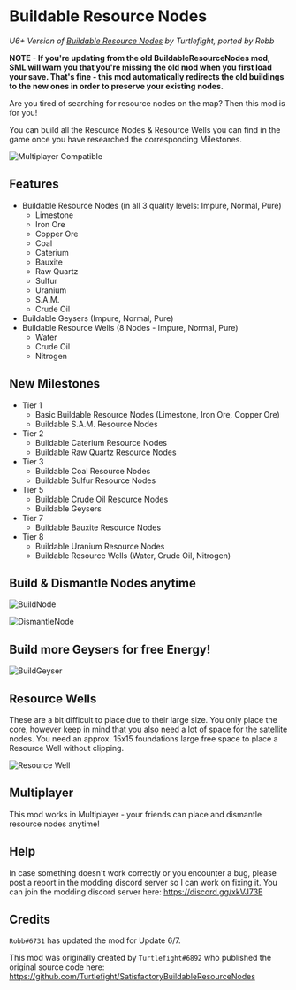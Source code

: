 # Buildable Resource Nodes

_U6+ Version of [Buildable Resource Nodes](https://ficsit.app/mod/BuildableResourceNodes) by Turtlefight, ported by Robb_

**NOTE - If you're updating from the old BuildableResourceNodes mod, SML will warn you that you're missing the old mod when you first load your save. That's fine - this mod automatically redirects the old buildings to the new ones in order to preserve your existing nodes.**

Are you tired of searching for resource nodes on the map?
Then this mod is for you!

You can build all the Resource Nodes & Resource Wells you can find in the game once you have researched the corresponding Milestones.

![Multiplayer Compatible](https://i.imgur.com/RJRFE89.png)

## Features

- Buildable Resource Nodes (in all 3 quality levels: Impure, Normal, Pure)
  - Limestone
  - Iron Ore
  - Copper Ore
  - Coal
  - Caterium
  - Bauxite
  - Raw Quartz
  - Sulfur
  - Uranium
  - S.A.M.
  - Crude Oil
- Buildable Geysers (Impure, Normal, Pure)
- Buildable Resource Wells (8 Nodes - Impure, Normal, Pure)
  - Water
  - Crude Oil
  - Nitrogen

## New Milestones

- Tier 1
  - Basic Buildable Resource Nodes (Limestone, Iron Ore, Copper Ore)
  - Buildable S.A.M. Resource Nodes
- Tier 2
  - Buildable Caterium Resource Nodes
  - Buildable Raw Quartz Resource Nodes
- Tier 3
  - Buildable Coal Resource Nodes
  - Buildable Sulfur Resource Nodes
- Tier 5
  - Buildable Crude Oil Resource Nodes
  - Buildable Geysers
- Tier 7
  - Buildable Bauxite Resource Nodes
- Tier 8
  - Buildable Uranium Resource Nodes
  - Buildable Resource Wells (Water, Crude Oil, Nitrogen)

## Build & Dismantle Nodes anytime

![BuildNode](https://raw.githubusercontent.com/Turtlefight/SatisfactoryBuildableResourceNodes/master/ModPageAssets/BuildNode.PNG)

![DismantleNode](https://raw.githubusercontent.com/Turtlefight/SatisfactoryBuildableResourceNodes/master/ModPageAssets/DismantleNode.PNG)

## Build more Geysers for free Energy!

![BuildGeyser](https://raw.githubusercontent.com/Turtlefight/SatisfactoryBuildableResourceNodes/master/ModPageAssets/BuildGeyser.png)

## Resource Wells

These are a bit difficult to place due to their large size.
You only place the core, however keep in mind that you also need a lot of space for the satellite nodes.
You need an approx. 15x15 foundations large free space to place a Resource Well without clipping.

![Resource Well](https://raw.githubusercontent.com/Turtlefight/SatisfactoryBuildableResourceNodes/master/ModPageAssets/ResourceWell.PNG)

## Multiplayer

This mod works in Multiplayer - your friends can place and dismantle resource nodes anytime!

## Help

In case something doesn't work correctly or you encounter a bug,
please post a report in the modding discord server so I can work on fixing it.
You can join the modding discord server here: <https://discord.gg/xkVJ73E>

## Credits

`Robb#6731` has updated the mod for Update 6/7.

This mod was originally created by `Turtlefight#6892` who published the original source code here:
<https://github.com/Turtlefight/SatisfactoryBuildableResourceNodes>
